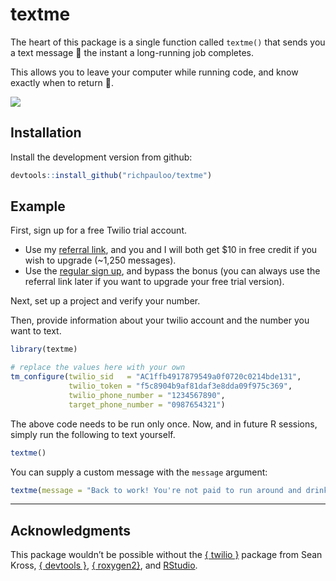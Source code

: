 
<!-- README.md is generated from README.Rmd. Please edit that file -->

# textme

<!-- badges: start -->

<!-- badges: end -->

The heart of this package is a single function called `textme()` that
sends you a text message 📱 the instant a long-running job completes.

This allows you to leave your computer while running code, and know
exactly when to return 🎉.

![](F:/Downloads/repository-open-graph-template.png)

## Installation

<!-- You can install the released version of textme from [CRAN](https://CRAN.R-project.org) with: -->

<!-- ``` r -->

<!-- install.packages("textme") -->

<!-- ``` -->

Install the development version from github:

``` r
devtools::install_github("richpauloo/textme")
```

## Example

First, sign up for a free Twilio trial account.

  - Use my [referral link](www.twilio.com/referral/rIaK9w), and you and
    I will both get $10 in free credit if you wish to upgrade (\~1,250
    messages).  
  - Use the [regular sign up](https://www.twilio.com/), and bypass the
    bonus (you can always use the referral link later if you want to
    upgrade your free trial version).

Next, set up a project and verify your number.

Then, provide information about your twilio account and the number you
want to text.

``` r
library(textme)

# replace the values here with your own
tm_configure(twilio_sid   = "AC1ffb4917879549a0f0720c0214bde131",
             twilio_token = "f5c8904b9af81daf3e8dda09f975c369",
             twilio_phone_number = "1234567890",
             target_phone_number = "0987654321")
```

The above code needs to be run only once. Now, and in future R sessions,
simply run the following to text yourself.

``` r
textme()
```

You can supply a custom message with the `message` argument:

``` r
textme(message = "Back to work! You're not paid to run around and drink coffee all day!")
```

-----

## Acknowledgments

This package wouldn’t be possible without the [{ twilio
}](https://github.com/seankross/twilio) package from Sean Kross, [{
devtools }](https://github.com/r-lib/devtools), [{
roxygen2}](https://github.com/r-lib/roxygen2), and
[RStudio](https://www.rstudio.com/).
